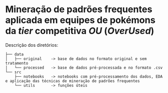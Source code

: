 # Mineração de padrões frequentes aplicada em equipes de pokémons da _tier_ competitiva _OU_ (_OverUsed_)


Descrição dos diretórios:
```
├── data
│   ├── original    -> base de dados no formato original e sem tratamento
│   └── processed   -> base de dados pré-processada e no formato .csv
└── src
    ├── notebooks   -> notebooks com pré-processamento dos dados, EDA e aplicação das técnicas de mineração de padrões frequentes
    └── utils       -> funções úteis

```
